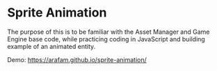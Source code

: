 # Sprite Animation
The purpose of this is to be familiar with the Asset Manager and Game Engine base code, while practicing coding in JavaScript and building example of an animated entity. 

Demo: https://arafam.github.io/sprite-animation/
